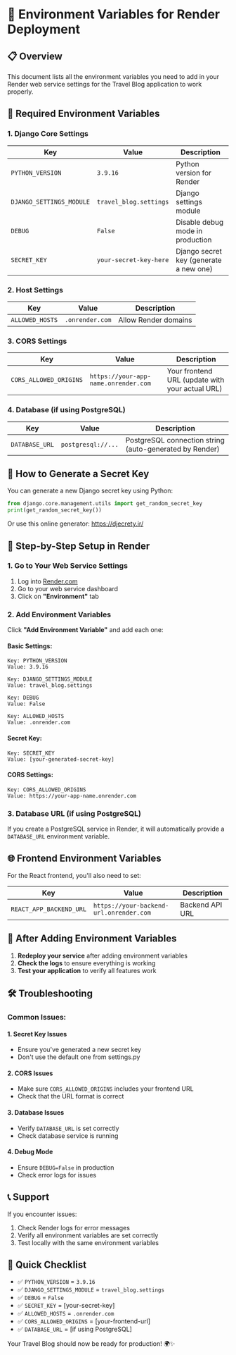 # 🔧 **Environment Variables for Render Deployment**

## 📋 **Overview**

This document lists all the environment variables you need to add in your Render web service settings for the Travel Blog application to work properly.

## 🚀 **Required Environment Variables**

### **1. Django Core Settings**

| Key | Value | Description |
|-----|-------|-------------|
| `PYTHON_VERSION` | `3.9.16` | Python version for Render |
| `DJANGO_SETTINGS_MODULE` | `travel_blog.settings` | Django settings module |
| `DEBUG` | `False` | Disable debug mode in production |
| `SECRET_KEY` | `your-secret-key-here` | Django secret key (generate a new one) |

### **2. Host Settings**

| Key | Value | Description |
|-----|-------|-------------|
| `ALLOWED_HOSTS` | `.onrender.com` | Allow Render domains |

### **3. CORS Settings**

| Key | Value | Description |
|-----|-------|-------------|
| `CORS_ALLOWED_ORIGINS` | `https://your-app-name.onrender.com` | Your frontend URL (update with your actual URL) |

### **4. Database (if using PostgreSQL)**

| Key | Value | Description |
|-----|-------|-------------|
| `DATABASE_URL` | `postgresql://...` | PostgreSQL connection string (auto-generated by Render) |

## 🔐 **How to Generate a Secret Key**

You can generate a new Django secret key using Python:

```python
from django.core.management.utils import get_random_secret_key
print(get_random_secret_key())
```

Or use this online generator: https://djecrety.ir/

## 📝 **Step-by-Step Setup in Render**

### **1. Go to Your Web Service Settings**
1. Log into [Render.com](https://render.com)
2. Go to your web service dashboard
3. Click on **"Environment"** tab

### **2. Add Environment Variables**
Click **"Add Environment Variable"** and add each one:

#### **Basic Settings:**
```
Key: PYTHON_VERSION
Value: 3.9.16
```

```
Key: DJANGO_SETTINGS_MODULE
Value: travel_blog.settings
```

```
Key: DEBUG
Value: False
```

```
Key: ALLOWED_HOSTS
Value: .onrender.com
```

#### **Secret Key:**
```
Key: SECRET_KEY
Value: [your-generated-secret-key]
```

#### **CORS Settings:**
```
Key: CORS_ALLOWED_ORIGINS
Value: https://your-app-name.onrender.com
```

### **3. Database URL (if using PostgreSQL)**
If you create a PostgreSQL service in Render, it will automatically provide a `DATABASE_URL` environment variable.

## 🌐 **Frontend Environment Variables**

For the React frontend, you'll also need to set:

| Key | Value | Description |
|-----|-------|-------------|
| `REACT_APP_BACKEND_URL` | `https://your-backend-url.onrender.com` | Backend API URL |

## 🔄 **After Adding Environment Variables**

1. **Redeploy your service** after adding environment variables
2. **Check the logs** to ensure everything is working
3. **Test your application** to verify all features work

## 🛠️ **Troubleshooting**

### **Common Issues:**

#### **1. Secret Key Issues**
- Ensure you've generated a new secret key
- Don't use the default one from settings.py

#### **2. CORS Issues**
- Make sure `CORS_ALLOWED_ORIGINS` includes your frontend URL
- Check that the URL format is correct

#### **3. Database Issues**
- Verify `DATABASE_URL` is set correctly
- Check database service is running

#### **4. Debug Mode**
- Ensure `DEBUG=False` in production
- Check error logs for issues

## 📞 **Support**

If you encounter issues:
1. Check Render logs for error messages
2. Verify all environment variables are set correctly
3. Test locally with the same environment variables

## 🎯 **Quick Checklist**

- ✅ `PYTHON_VERSION` = `3.9.16`
- ✅ `DJANGO_SETTINGS_MODULE` = `travel_blog.settings`
- ✅ `DEBUG` = `False`
- ✅ `SECRET_KEY` = [your-secret-key]
- ✅ `ALLOWED_HOSTS` = `.onrender.com`
- ✅ `CORS_ALLOWED_ORIGINS` = [your-frontend-url]
- ✅ `DATABASE_URL` = [if using PostgreSQL]

Your Travel Blog should now be ready for production! 🌍✨

